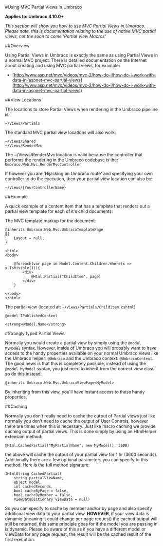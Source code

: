#Using MVC Partial Views in Umbraco

**Applies to: Umbraco 4.10.0+**

_This section will show you how to use MVC Partial Views in Umbraco. Please note, this is documentation relating to the use of native MVC partial views, not the soon to come 'Partial View Macros'_ 

##Overview

Using Partial Views in Umbraco is exactly the same as using Partial Views in a normal MVC project. There is detailed documentation on the Internet about creating and using MVC partial views, for example:

* [http://www.asp.net/mvc/videos/mvc-2/how-do-i/how-do-i-work-with-data-in-aspnet-mvc-partial-views](http://www.asp.net/mvc/videos/mvc-2/how-do-i/how-do-i-work-with-data-in-aspnet-mvc-partial-views)

##View Locations

The locations to store Partial Views when rendering in the Umbraco pipeline is:

	~/Views/Partials

The standard MVC partial view locations will also work:

	~/Views/Shared
	~/Views/RenderMvc

The ~/Views/RenderMvc location is valid because the controller that performs the rendering in the Umbraco codebase is the: `Umbraco.Web.Mvc.RenderMvcController`

If however you are 'Hijacking an Umbraco route' and specifying your own controller to do the execution, then your partial view location can also be:

	~/Views/{YourControllerName}

##Example

A quick example of a content item that has a template that renders out a partial view template for each of it's child documents:

The MVC template markup for the document:

	@inherits Umbraco.Web.Mvc.UmbracoTemplatePage
	@{
	    Layout = null;
	}
	
	<html>
	<body>
		
		@foreach(var page in Model.Content.Children.Where(x => x.IsVisible())){
			<div>
				@Html.Partial("ChildItem", page)
			</div>
		}
		
	</body>	
	</html>

The partial view (located at: `~/Views/Partials/ChildItem.cshtml`)

	@model IPublishedContent
	
	<strong>@Model.Name</strong>

#Strongly typed Partial Views

Normally you would create a partial view by simply using the `@model MyModel` syntax. However, inside of Umbraco you will probably want to have access to the handy properties available on your normal Umbraco views like the Umbraco helper: `@Umbraco` and the Umbraco context: `@UmbracoContext`. The good news is that this is completely possible, instead of using the `@model MyModel` syntax, you just need to inherit from the correct view class so do this instead:

	@inherits Umbraco.Web.Mvc.UmbracoViewPage<MyModel>

By inheriting from this view, you'll have instant access to those handy properties.

##Caching

Normally you don't really need to cache the output of Partial views just like normally you don't need to cache the output of User Controls, however there are times when this is necessary. Just like macro caching we provide caching output of partial views. This is done simply by using an HtmlHelper extension method:

	@Html.CachedPartial("MyPartialName", new MyModel(), 3600)

the above will cache the output of your partial view for 1 hr (3600 seconds). Additionally there are a few optional parameters you can specify to this method. Here is the full method signature:

	IHtmlString CachedPartial(
		string partialViewName, 
		object model, 
		int cachedSeconds,
		bool cacheByPage = false,
		bool cacheByMember = false,
		ViewDataDictionary viewData = null)

So you can specify to cache by member and/or by page and also specify additional view data to your partial view. **HOWEVER**, if your view data is dynamic (meaning it could change per page request) the cached output will still be returned, this same principle goes for if the model you are passing in is dynamic. Please be aware of this as if you have a different model or viewData for any page request, the result will be the cached result of the first execution.